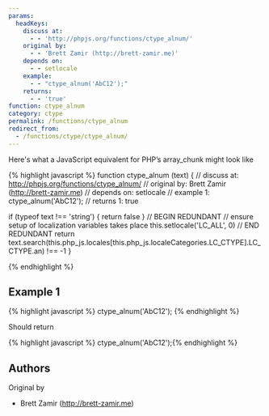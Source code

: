 ```yaml
---
params:
  headKeys:
    discuss at:
      - - 'http://phpjs.org/functions/ctype_alnum/'
    original by:
      - - 'Brett Zamir (http://brett-zamir.me)'
    depends on:
      - - setlocale
    example:
      - - "ctype_alnum('AbC12');"
    returns:
      - - 'true'
function: ctype_alnum
category: ctype
permalink: /functions/ctype_alnum
redirect_from:
  - /functions/ctype/ctype_alnum/
---
```


<!-- WARNING! This file is auto generated by `npm run web:inject`, do not edit by hand -->

Here's what a JavaScript equivalent for PHP’s array_chunk might look like

{% highlight javascript %}
function ctype_alnum (text) {
  //  discuss at: http://phpjs.org/functions/ctype_alnum/
  // original by: Brett Zamir (http://brett-zamir.me)
  //  depends on: setlocale
  //   example 1: ctype_alnum('AbC12');
  //   returns 1: true

  if (typeof text !== 'string') {
    return false
  }
  // BEGIN REDUNDANT
  // ensure setup of localization variables takes place
  this.setlocale('LC_ALL', 0)
  // END REDUNDANT
  return text.search(this.php_js.locales[this.php_js.localeCategories.LC_CTYPE].LC_CTYPE.an) !== -1
}

{% endhighlight %}

## Example 1

{% highlight javascript %}
ctype_alnum('AbC12');
{% endhighlight %}

Should return

{% highlight javascript %}
ctype_alnum('AbC12');{% endhighlight %}


## Authors


Original by

- Brett Zamir (http://brett-zamir.me)

